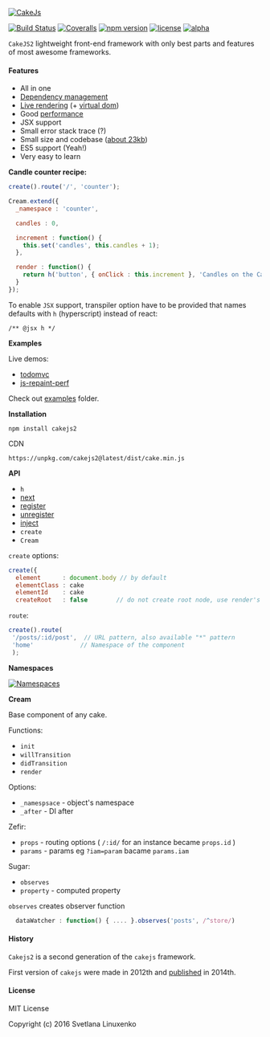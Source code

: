 [![CakeJs](https://raw.githubusercontent.com/linuxenko/cakejs/master/contrib/cakejs.png)](https://github.com/linuxenko/cakejs/tree/spatial)

[![Build Status](https://img.shields.io/travis/linuxenko/cakejs2.svg?style=flat-square)](https://travis-ci.org/linuxenko/cakejs2) [![Coveralls](https://img.shields.io/coveralls/linuxenko/cakejs2/master.svg?style=flat-square)](https://coveralls.io/github/linuxenko/cakejs2) [![npm version](https://img.shields.io/npm/v/cakejs2-spatial.svg?style=flat-square)](https://www.npmjs.com/package/cakejs2-spatial) [![license](https://img.shields.io/github/license/linuxenko/cakejs2.svg?style=flat-square)]() [![alpha](https://img.shields.io/badge/stability-Experimental-ff69b4.svg?style=flat-square)](https://github.com/linuxenko/cakejs2)

`CakeJS2` lightweight front-end framework with only best parts and features of most awesome frameworks.

#### Features

  * All in one
  * [Dependency management](./contrib/di.md)
  * [Live rendering](./contrib/loop.md) (+ [virtual dom](https://github.com/linuxenko/basic-virtual-dom))
  * Good [performance](https://15lyfromsaturn.github.io/js-repaint-perfs/cakejs/index.html)
  * JSX support
  * Small error stack trace (?)
  * Small size and codebase ([about 23kb](https://unpkg.com/cakejs2@latest/dist/cake.min.js))
  * ES5 support (Yeah!)
  * Very easy to learn

**Candle counter recipe:**

```js
create().route('/', 'counter');

Cream.extend({
  _namespace : 'counter',

  candles : 0,

  increment : function() {
    this.set('candles', this.candles + 1);
  },

  render : function() {
    return h('button', { onClick : this.increment }, 'Candles on the Cake: ' + this.candles);
  }
});
```

To enable `JSX` support, transpiler option have to be provided that names defaults with `h` (hyperscript) instead of react:

```
/** @jsx h */
```

**Examples**

Live demos:

  * [todomvc](http://codepen.io/linuxenko/pen/jVRwLL)
  * [js-repaint-perf](https://15lyfromsaturn.github.io/js-repaint-perfs/cakejs/index.html)

Check out [examples](./examples) folder.

**Installation**

```
npm install cakejs2
```

CDN

```
https://unpkg.com/cakejs2@latest/dist/cake.min.js
```

**API**

  * `h`
  * [next](https://github.com/linuxenko/cakejs2/blob/master/contrib/loop.md)
  * [register](https://github.com/linuxenko/cakejs2/blob/master/contrib/di.md)
  * [unregister](https://github.com/linuxenko/cakejs2/blob/master/contrib/di.md)
  * [inject](https://github.com/linuxenko/cakejs2/blob/master/contrib/di.md)
  * `create`
  * `Cream`

`create` options:

```js
create({
  element      : document.body // by default
  elementClass : cake
  elementId    : cake
  createRoot   : false        // do not create root node, use render's

```

`route`:

```js
create().route(
 '/posts/:id/post',  // URL pattern, also available "*" pattern
 'home'             // Namespace of the component
 );

```

**Namespaces**

[![Namespaces](https://raw.githubusercontent.com/linuxenko/cakejs2/master/contrib/namespaces.png)](http://i.imgur.com/USVdVuM.gifv)

**Cream**

Base component of any cake.

Functions:

  * `init`
  * `willTransition`
  * `didTransition`
  * `render`

Options:

  * `_namespsace` - object's namespace
  * `_after` - DI after

Zefir:

  * `props` - routing options ( `/:id/` for an instance became `props.id` )
  * `params` - params eg `?iam=param` bacame `params.iam`

Sugar:

  * `observes`
  * `property` - computed property

`observes` creates observer function

```js
  dataWatcher : function() { .... }.observes('posts', /^store/)
```

#### History

`Cakejs2` is a second generation of the `cakejs` framework.

First version of `cakejs` were made in 2012th and [published](https://github.com/linuxenko/cakejs2/tree/outdated-v1) in 2014th.

#### License

MIT License

Copyright (c) 2016 Svetlana Linuxenko

